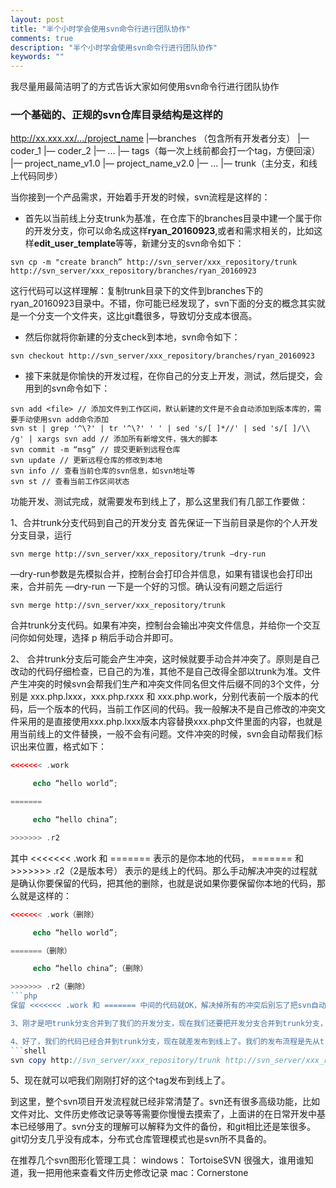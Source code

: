 ```yaml
---
layout: post
title: "半个小时学会使用svn命令行进行团队协作"
comments: true
description: "半个小时学会使用svn命令行进行团队协作"
keywords: ""
---
```


我尽量用最简洁明了的方式告诉大家如何使用svn命令行进行团队协作

### 一个基础的、正规的svn仓库目录结构是这样的
http://xx.xxx.xx/.../project_name
     |—branches （包含所有开发者分支）
          |— coder_1
          |— coder_2
          |— ...
     |— tags（每一次上线前都会打一个tag，方便回滚）
          |— project_name_v1.0
          |— project_name_v2.0
          |— ...
     |— trunk（主分支，和线上代码同步）

当你接到一个产品需求，开始着手开发的时候，svn流程是这样的：
- 首先以当前线上分支trunk为基准，在仓库下的branches目录中建一个属于你的开发分支，你可以命名成这样**ryan_20160923**,或者和需求相关的，比如这样**edit_user_template**等等，新建分支的svn命令如下：
```shell
svn cp -m "create branch” http://svn_server/xxx_repository/trunk http://svn_server/xxx_repository/branches/ryan_20160923
```
这行代码可以这样理解：复制trunk目录下的文件到branches下的ryan_20160923目录中。不错，你可能已经发现了，svn下面的分支的概念其实就是一个分支一个文件夹，这比git蠢很多，导致切分支成本很高。

- 然后你就将你新建的分支check到本地，svn命令如下：
```shell
svn checkout http://svn_server/xxx_repository/branches/ryan_20160923
```

- 接下来就是你愉快的开发过程，在你自己的分支上开发，测试，然后提交，会用到的svn命令如下：
```shell
svn add <file> // 添加文件到工作区间，默认新建的文件是不会自动添加到版本库的，需要手动使用svn add命令添加
svn st | grep '^\?' | tr '^\?' ' ' | sed 's/[ ]*//' | sed 's/[ ]/\\ /g' | xargs svn add // 添加所有新增文件，强大的脚本
svn commit -m “msg” // 提交更新到远程仓库
svn update // 更新远程仓库的修改到本地
svn info // 查看当前仓库的svn信息，如svn地址等
svn st // 查看当前工作区间状态
```

功能开发、测试完成，就需要发布到线上了，那么这里我们有几部工作要做：

1、合并trunk分支代码到自己的开发分支
首先保证一下当前目录是你的个人开发分支目录，运行
```shell
svn merge http://svn_server/xxx_repository/trunk —dry-run
```
—dry-run参数是先模拟合并，控制台会打印合并信息，如果有错误也会打印出来，合并前先 —dry-run 一下是一个好的习惯。确认没有问题之后运行
```shell
svn merge http://svn_server/xxx_repository/trunk
```
合并trunk分支代码。如果有冲突，控制台会输出冲突文件信息，并给你一个交互问你如何处理，选择 p 稍后手动合并即可。


2、 合并trunk分支后可能会产生冲突，这时候就要手动合并冲突了。原则是自己改动的代码仔细检查，已自己的为准，其他不是自己改得全部以trunk为准。文件产生冲突的时候svn会帮我们生产和冲突文件同名但文件后缀不同的3个文件，分别是 xxx.php.lxxx，xxx.php.rxxx 和 xxx.php.work，分别代表前一个版本的代码，后一个版本的代码，当前工作区间的代码。我一般解决不是自己修改的冲突文件采用的是直接使用xxx.php.lxxx版本内容替换xxx.php文件里面的内容，也就是用当前线上的文件替换，一般不会有问题。文件冲突的时候，svn会自动帮我们标识出来位置，格式如下：
```php
<<<<<<< .work

     echo “hello world”;

=======

     echo “hello china”;

>>>>>>> .r2
```
其中 <<<<<<< .work 和 ======= 表示的是你本地的代码， ======= 和 >>>>>>> .r2（2是版本号） 表示的是线上的代码。那么手动解决冲突的过程就是确认你要保留的代码，把其他的删除，也就是说如果你要保留你本地的代码，那么就是这样的：
```php
<<<<<<< .work（删除）

     echo “hello world”;

=======（删除）

     echo “hello china”;（删除）

>>>>>>> .r2（删除）
```php
保留 <<<<<<< .work 和 ======= 中间的代码就OK，解决掉所有的冲突后别忘了把svn自动生成的那几个特殊文件也删除了。然后 `svn commit -m “解决冲突”`。

3、刚才是吧trunk分支合并到了我们的开发分支，现在我们还要把开发分支合并到trunk分支，因为所有的发布都是从trunk打tag，然后发布这个tag。合并流程如上，因为我们在开发分支上已经合并了trunk分支，所以再把开发分支合并到trunk的时候一般不会产生冲突。

4、好了，我们的代码已经合并到trunk分支，现在就差发布到线上了。我们的发布流程是先从trunk分支打一个tag，然后再发布这个tag到线上。这样能够保证我们这个功能有问题的时候能切换到上一个tag或者上几个tag。打tag在svn里面其实就是拷贝分支，哈哈。命令如下：
```shell
svn copy http://svn_server/xxx_repository/trunk http://svn_server/xxx_repository/tags/release-1.0 -m "1.0 released"
```

5、现在就可以吧我们刚刚打好的这个tag发布到线上了。

到这里，整个svn项目开发流程就已经非常清楚了。svn还有很多高级功能，比如文件对比、文件历史修改记录等等需要你慢慢去摸索了，上面讲的在日常开发中基本已经够用了。svn分支的理解可以解释为文件的备份，和git相比还是笨很多。git切分支几乎没有成本，分布式仓库管理模式也是svn所不具备的。

在推荐几个svn图形化管理工具：
windows： TortoiseSVN   很强大，谁用谁知道，我一把用他来查看文件历史修改记录
mac：Cornerstone